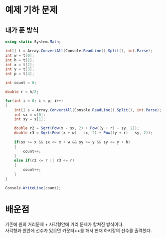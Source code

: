 # 예제 기하 문제

## 내가 푼 방식
``` cs
using static System.Math;

int[] t = Array.ConvertAll(Console.ReadLine().Split(), int.Parse);
int w = t[0];
int h = t[1];
int x = t[2];
int y = t[3];
int p = t[4];

int count = 0;

double r = h/2;

for(int i = 0; i < p; i++)
{
    int[] s = Array.ConvertAll(Console.ReadLine().Split(), int.Parse);
    int sx = s[0];
    int sy = s[1];

    double r2 = Sqrt(Pow(x - sx, 2) + Pow((y + r) - sy, 2));
    double r3 = Sqrt(Pow((x + w) - sx, 2) + Pow((y + r) - sy, 2));
    
    if(sx >= x && sx <= x + w && sy >= y && sy <= y + h)
    {
        count++;
    }
    else if(r2 <= r || r3 <= r)
    {
        count++;
    }
}

Console.WriteLine(count);
```

# 배운점
기존에 원의 거리문제 + 사각형안에 거리 문제가 합쳐진 방식이다.  
사각형과 원안에 선수가 있으면 카운터++를 해서 현재 하키장의 선수를 출력했다.  

